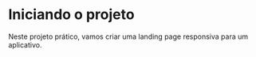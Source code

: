 # Iniciando o projeto
Neste projeto prático, vamos criar uma landing page responsiva para um aplicativo.

